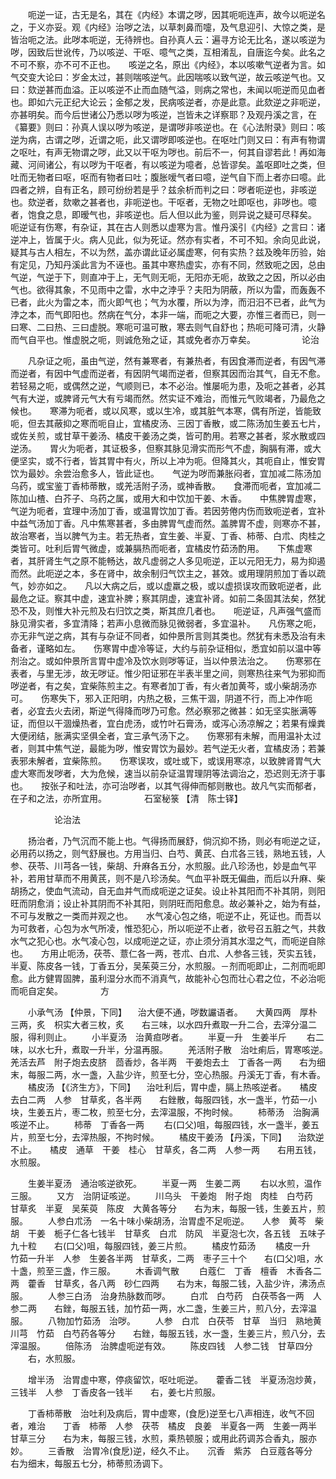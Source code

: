 <!-- { "loadSidebar": true } -->
　　呃逆一证，古无是名，其在《内经》本谓之哕，因其呃呃连声，故今以呃逆名之，于义亦妥。观《内经》治哕之法，以草刺鼻而嚏，及气息迎引、大惊之类，是皆治呃之法。此哕本呃逆，无待辨也。自孙真人云：遍寻方论无比名，遂以咳逆为哕，因致后世讹传，乃以咳逆、干呕、噫气之类，互相淆乱，自唐迄今矣。此名之不可不察，亦不可不正也。　　咳逆之名，原出《内经》，本以咳嗽气逆者为言。如气交变大论曰：岁金太过，甚则喘咳逆气。此因喘咳以致气逆，故云咳逆气也。又曰：欬逆甚而血溢。正以咳逆不止而血随气溢，则病之常也，未闻以呃逆而见血者也。即如六元正纪大论云；金郁之发，民病咳逆者，亦是此意。此欬逆之非呃逆，亦甚明矣。而今后世诸公乃悉以哕为咳逆，岂皆未之详察耶？及观丹溪之言，在《纂要》则曰：孙真人误以哕为咳逆，是谓哕非咳逆也。在《心法附录》则曰：咳逆为病，古谓之哕，近谓之呃，此又谓哕即咳逆也。在呕吐门则又曰：有声有物谓之呕吐，有声无物谓之哕，此又以干呕为哕也。前后不一，何其自谬若此！再如海藏、河间诸公，有以哕为干呕者，有以咳逆为噫者，总皆谬矣。盖呕即吐之类，但吐而无物者曰呕，呕而有物者曰吐；腹胀嗳气者曰噫，逆气自下而上者亦曰噫。此四者之辨，自有正名，顾可纷纷若是乎？兹余析而判之曰：哕者呃逆也，非咳逆也。欬逆者，欬嗽之甚者也，非呃逆也。干呕者，无物之吐即呕也，非哕也。噫者，饱食之息，即暧气也，非咳逆也。后人但以此为鉴，则异说之疑可尽释矣。　　呃逆证有伤寒，有杂证，其在古人则悉以虚寒为言。惟丹溪引《内经》之言曰：诸逆冲上，皆属于火。病人见此，似为死证。然亦有实者，不可不知。余向见此说，疑其与古人相左，不以为然，盖亦谓此证必属虚寒，何有实热？兹及晚年历验，始有定见，乃知丹溪此言为不诬也。虽其中寒热虚实，亦有不同，然致呃之因，总由气逆，气逆于下，则直冲于上，无气则无呃，无阳亦无呃，故致之之因，所以必由气也。欲得其象，不见雨中之雷，水中之浡乎？夫阳为阴蔽，所以为雷，而轰轰不已者，此火为雷之本，而火即气也；气为水覆，所以为浡，而汨汨不已者，此气为浡之本，而气即阳也。然病在气分，本非一端，而呃之大要，亦惟三者而已，则一曰寒、二曰热、三曰虚脱。寒呃可温可散，寒去则气自舒也；热呃可降可清，火静而气自平也。惟虚脱之呃，则诚危殆之证，其或免者亦万幸矣。
　　　　　论治

　　凡杂证之呃，虽由气逆，然有兼寒者，有兼热者，有因食滞而逆者，有因气滞而逆者，有因中气虚而逆者，有因阴气竭而逆者，但察其因而治其气，自无不愈。若轻易之呃，或偶然之逆，气顺则已，本不必治。惟屡呃为患，及呃之甚者，必其气有大逆，或脾肾元气大有亏竭而然。然实证不难治，而惟元气败竭者，乃最危之候也。　　寒滞为呃者，或以风寒，或以生冷，或其脏气本寒，偶有所逆，皆能致呃，但去其蔽抑之寒而呃自止，宜橘皮汤、三因丁香散，或二陈汤加生姜五七片，或佐关煎，或甘草干姜汤、橘皮干姜汤之类，皆可酌用。若寒之甚者，浆水散或四逆汤。　　胃火为呃者，其证极多，但察其脉见滑实而形气不虚，胸膈有滞，或大便坚实，或不行者，皆其胃中有火，所以上冲为呃。但降其火，其呃自止，惟安胃饮为最妙。余尝治愈多人，皆此证也。　　气逆为哕而兼胀闷者，宜加减二陈汤加乌药，或宝鉴丁香柿蒂散，或羌活附子汤，或神香散。　　食滞而呃者，宜加减二陈加山楂、白芥子、乌药之属，或用大和中饮加干姜、木香。　　中焦脾胃虚寒，气逆为呃者，宜理中汤加丁香，或温胃饮加丁香。若因劳倦内伤而致呃逆者，宜补中益气汤加丁香。凡中焦寒甚者，多由脾胃气虚而然。盖脾胃不虚，则寒亦不甚，故治寒者，当以脾气为主。若无热者，宜生姜、半夏、丁香、柿蒂、白朮、肉桂之类皆可。吐利后胃气微虚，或兼膈热而呃者，宜橘皮竹茹汤酌用。　　下焦虚寒者，其肝肾生气之原不能畅达，故凡虚弱之人多见呃逆，正以元阳无力，易为抑遏而然。此呃逆之本，多在肾中，故余制归气饮主之，甚效。或用理阴煎加丁香以疏气，妙亦如之。　　凡以大病之后，或以虚羸之极，或以虚损误攻而致呃逆者，此最危之证。察其中虚，速宜补脾；察其阴虚，速宜补肾。如前二条固其法矣，然犹恐不及，则惟大补元煎及右归饮之类，斯其庶几者也。　　呃逆证，凡声强气盛而脉见滑实者，多宜清降；若声小息微而脉见微弱者，多宜温补。　　凡伤寒之呃，亦无非气逆之病，其有与杂证不同者，如仲景所言则其类也。然犹有未悉及治有未备者，谨略如左。　　伤寒胃中虚冷等证，大约与前杂证相似，悉宜如前以温中等剂治之。或如仲景所言胃中虚冷及饮水则哕等证，当以仲景法治之。　　伤寒邪在表者，与里无涉，故无哕证。惟少阳证邪在半表半里之间，则寒热往来气为邪抑而哕逆者，有之矣，宜柴陈煎主之。有寒者加丁香，有火者加黄芩，或小柴胡汤亦可。　　伤寒失下，邪入正阳明，内热之极，三焦干涸，阴道不行，而上冲作呃者，必宜去火去闭，斯逆气得降而哕乃可愈。然必察邪之微甚：如无坚实胀满等证，而但以干涸燥热者，宜白虎汤，或竹叶石膏汤，或泻心汤凉解之；若果有燥粪大便闭结，胀满实坚俱全者，宜三承气汤下之。　　伤寒邪有未解，而用温补太过者，则其中焦气逆，最能为哕，惟安胃饮为最妙。若气逆无火者，宜橘皮汤；若兼表邪未解者，宜柴陈煎。　　伤寒误攻，或吐或下，或误用寒凉，以致脾肾胃气大虚大寒而发哕者，大为危候，速当以前杂证温胃理阴等法调治之，恐迟则无济于事也。　　按张子和吐法，亦可治哕者，以其气得伸而郁则散也。故凡气实而郁者，在子和之法，亦所宜用。
　　　　石室秘箓 【清　陈士铎】

　　　　　论治法

　　扬治者，乃气沉而不能上也。气得扬而展舒，倘沉抑不扬，则必有呃逆之证，必用药以扬之，则气舒展也。方用当归、白芍、黄芪、白朮各三钱，熟地五钱，人参、茯苓、川芎各一钱，柴胡、升麻各五分，水煎服。此八珍汤也，妙是血气平补，若用甘草而不用黄芪，则不是八珍汤矣。气血平补既无偏曲，而后以升麻、柴胡扬之，使血气流动，自无血并气而成呃逆之证矣。设止补其阳而不补其阴，则阳旺而阴愈消；设止补其阴而不补其阳，则阴旺而阳愈息。故必兼补之，始为有益，不可与发散之一类而并观之也。　　水气凌心包之络，呃逆不止，死证也。而吾以为可救者，心包为水气所凌，惟恐犯心，所以呃逆不止者，欲号召五脏之气，共救水气之犯心也。水气凌心包，以成呃逆之证，亦止须分消其水湿之气，而呃逆自除也。　　方用止呃汤，茯苓、薏仁各一两，苍朮、白朮、人参各三钱，芡实五钱，半夏、陈皮各一钱，丁香五分，吴茱萸三分，水煎服。－剂而呃即止，二剂而呃即愈。此方健胃固脾，虽利湿分水而不消真气，故能补心包而壮心君之位，不必治呃而呃自定矣。
　　　　方

　　小承气汤 【仲景，下同】 　治大便不通，哕数讝语者。　　大黄四两　厚朴三两，炙　枳实大者三枚，炙　　右三味，以水四升煮取一升二合，去滓分温二服，得利则止。
　　小半夏汤　治黄疸哕者。
　　半夏一升　生姜半斤
　　右二味，以水七升，煮取一升半，分温再服。
　　羌活附子散　治吐痢后，胃寒咳逆。　　羌活去芦　附子炮去皮脐　茴香炒，各半两　干姜炮去土　丁香各一两　　右为细末，每服二两，水一盏，入盐少许，煎至七分，空心热服。丹溪无丁香，有木香。
　　橘皮汤 【《济生方》，下同】 　治吐利后，胃中虚，膈上热咳逆者。　　橘皮去白二两　人参　甘草炙，各半两　　右銼散，每服四钱，水一盏半，竹茹一小块，生姜五片，枣二枚，煎至七分，去滓温服，不拘时候。
　　柿蒂汤　治胸满咳逆不止。
　　柿蒂　丁香各一两
　　右(口父)咀，每服四钱，水一盏半，姜五片，煎至七分，去滓热服，不拘时候。
　　橘皮干姜汤 【丹溪，下同】 　治欬逆不止。　　橘皮　通草　干姜　桂心　甘草炙，各二两　人参一两　　右用五钱，水煎服。

　　生姜半夏汤　通治咳逆欲死。
　　半夏一两　生姜二两
　　右以水煎，温作三服。
　　又方　治阴证咳逆。
　　川乌头　干姜炮　附子炮　肉桂　白芍药　甘草炙　半夏　吴茱萸　陈皮　大黄各等分　　右为末，每服一钱，生姜五片，煎服。
　　人参白朮汤　一名十味小柴胡汤，治胃虚不足呃逆。　　人参　黄芩　柴胡　干姜　栀子仁各七钱半　甘草炙　白朮　防风　半夏泡七次，各五钱　五味子九十粒　　右(口父)咀，每服四钱，姜三片煎。
　　橘皮竹茹汤
　　橘皮一升　竹茹一升半　人参　生姜各半两　甘草炙，二两　枣子三十个　　右(口父)咀，水十盏，煎至三盏，作三服。
　　木香调气散
　　白蔻仁　丁香　檀香　木香各二两　藿香　甘草炙，各八两　砂仁四两　　右为末，每服二钱，入盐少许，沸汤点服。
　　人参三白汤　治身热脉数而哕。
　　白朮　白芍药　白茯苓各一两　人参二两　　右銼，每服五钱，加竹茹一两，水二盏，生姜三片，煎八分，去滓温服。
　　八物加竹茹汤　治哕。
　　人参　白朮　白茯苓　甘草　当归　熟地黄　川芎　竹茹　白芍药各等分　　右銼，每服五钱，水一盏，生姜三片，煎八分，去滓温服。
　　倍陈汤　治脾虚呃逆有效。
　　陈皮四钱　人参二钱　甘草四分
　　右，水煎服。

　　增半汤　治胃虚中寒，停痰留饮，呕吐呃逆。　　藿香二钱　半夏汤泡炒黄，三钱半　人参　丁香皮各一钱半　　右，姜七片煎服。

　　丁香柿蒂散　治吐利及病后，胃中虚寒，(食戹)逆至七八声相连，收气不回者，难治　　丁香　柿蒂　人参　茯苓　橘皮　良姜　半夏各一两　生姜一两半　甘草三分　　右为末，每服三钱，水煎，乘热顿服；或用此药调苏合香丸，服亦妙。
　　三香散　治胃冷(食戹)逆，经久不止。　　沉香　紫苏　白豆蔻各等分　右为细末，每服五七分，柿蒂煎汤调下。
